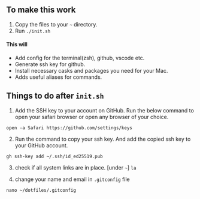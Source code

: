 ## To make this work
1. Copy the files to your `~` directory.
2. Run `./init.sh `

#### This will 
- Add config for the terminal(zsh), github, vscode etc.
- Generate ssh key for github.
- Install necessary casks and packages you need for your Mac.
- Adds useful aliases for commands.

## Things to do after `init.sh`
1. Add the SSH key to your account on GitHub. Run the below command to open your safari browser or open any browser of your choice.
```
open -a Safari https://github.com/settings/keys
``` 

2. Run the command to copy your ssh key. And add the copied ssh key to your GitHub account.
```
gh ssh-key add ~/.ssh/id_ed25519.pub
``` 

3. check if all system links are in place. [under `~`] `la` 

4. change your name and email in `.gitconfig` file
```
nano ~/dotfiles/.gitconfig
```
